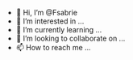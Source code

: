 - 👋 Hi, I’m @Fsabrie
- 👀 I’m interested in ...
- 🌱 I’m currently learning ...
- 💞️ I’m looking to collaborate on ...
- 📫 How to reach me ...

<!---
Fsabrie/Fsabrie is a ✨ special ✨ repository because its `README.md` (this file) appears on your GitHub profile.
You can click the Preview link to take a look at your changes.
--->
